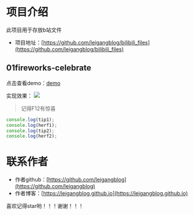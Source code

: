 # 项目介绍
此项目用于存放b站文件
* 项目地址：[https://github.com/leigangblog/bilibili_files](https://github.com/leigangblog/bilibili_files)

## 01fireworks-celebrate
点击查看demo：[demo](https://leigangblog.github.io/bilibili_files/01fireworks-celebrate/index.html)

实现效果：
![](https://gitee.com/leigangblog/images/raw/master/static/20200601111723.png)


> 记得F12有惊喜
```js
console.log(tip1);
console.log(herf1);
console.log(tip2);
console.log(herf2);
```
# 联系作者
* 作者github：[https://github.com/leigangblog](https://github.com/leigangblog)
* 作者博客：[https://leigangblog.github.io](https://leigangblog.github.io)

喜欢记得star哟！！！谢谢！！！